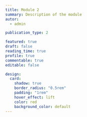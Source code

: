 ```yaml
---
title: Module 2
summary: Description of the module
autor:
  - admin

publication_type: 2

featured: true
draft: false
reading_time: true
profile: true
commentable: true
editable: false

design:
  card:
    shadow: true
    border_radius: "0.5rem"
    padding: "1rem"
    hover_effect: lift
    color: red
    background_color: default
---
```

